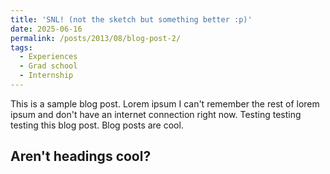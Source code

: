 ```yaml
---
title: 'SNL! (not the sketch but something better :p)'
date: 2025-06-16
permalink: /posts/2013/08/blog-post-2/
tags:
  - Experiences
  - Grad school
  - Internship
---
```


This is a sample blog post. Lorem ipsum I can't remember the rest of lorem ipsum and don't have an internet connection right now. Testing testing testing this blog post. Blog posts are cool.


Aren't headings cool?
------
